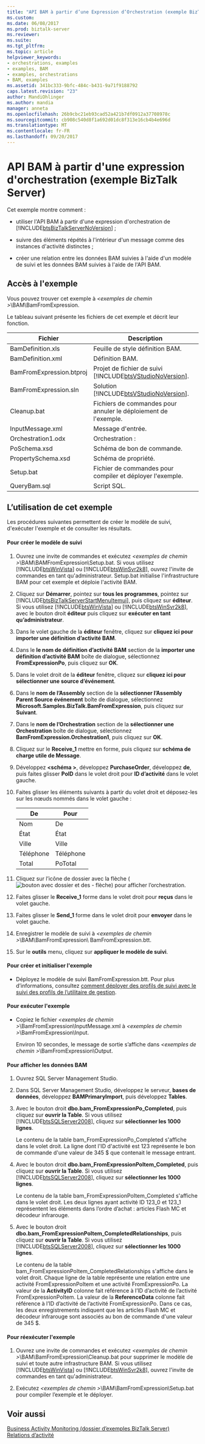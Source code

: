 ```yaml
---
title: "API BAM à partir d’une Expression d’Orchestration (exemple BizTalk Server) | Documents Microsoft"
ms.custom: 
ms.date: 06/08/2017
ms.prod: biztalk-server
ms.reviewer: 
ms.suite: 
ms.tgt_pltfrm: 
ms.topic: article
helpviewer_keywords:
- orchestrations, examples
- examples, BAM
- examples, orchestrations
- BAM, examples
ms.assetid: 341bc333-9bfc-484c-b431-9a71f9188792
caps.latest.revision: "23"
author: MandiOhlinger
ms.author: mandia
manager: anneta
ms.openlocfilehash: 26b9cbc21eb93cad52a421b7df0912a37708978c
ms.sourcegitcommit: cb908c540d8f1a692d01dc8f313e16cb4b4e696d
ms.translationtype: MT
ms.contentlocale: fr-FR
ms.lasthandoff: 09/20/2017
---
```

# <a name="bam-api-from-an-orchestration-expression-biztalk-server-sample"></a>API BAM à partir d'une expression d'orchestration (exemple BizTalk Server)
Cet exemple montre comment :  
  
-   utiliser l'API BAM à partir d'une expression d'orchestration de [!INCLUDE[btsBizTalkServerNoVersion](../includes/btsbiztalkservernoversion-md.md)] ;  
  
-   suivre des éléments répétés à l'intérieur d'un message comme des instances d'activité distinctes ;  
  
-   créer une relation entre les données BAM suivies à l'aide d'un modèle de suivi et les données BAM suivies à l'aide de l'API BAM.  
  
## <a name="where-to-find-this-sample"></a>Accès à l'exemple  
 Vous pouvez trouver cet exemple à  *\<exemples de chemin >*\BAM\BamFromExpression.  
  
 Le tableau suivant présente les fichiers de cet exemple et décrit leur fonction.  
  
|Fichier| Description|  
|----------|-----------------|  
|BamDefinition.xls|Feuille de style définition BAM.|  
|BamDefinition.xml|Définition BAM.|  
|BamFromExpression.btproj|Projet de fichier de suivi [!INCLUDE[btsVStudioNoVersion](../includes/btsvstudionoversion-md.md)].|  
|BamFromExpression.sln|Solution [!INCLUDE[btsVStudioNoVersion](../includes/btsvstudionoversion-md.md)].|  
|Cleanup.bat|Fichiers de commandes pour annuler le déploiement de l'exemple.|  
|InputMessage.xml|Message d'entrée.|  
|Orchestration1.odx|Orchestration :|  
|PoSchema.xsd|Schéma de bon de commande.|  
|PropertySchema.xsd|Schéma de propriété.|  
|Setup.bat|Fichier de commandes pour compiler et déployer l'exemple.|  
|QueryBam.sql|Script SQL.|  
  
## <a name="how-to-use-this-sample"></a>L’utilisation de cet exemple  
 Les procédures suivantes permettent de créer le modèle de suivi, d'exécuter l'exemple et de consulter les résultats.  
  
#### <a name="to-create-the-tracking-profile"></a>Pour créer le modèle de suivi  
  
1.  Ouvrez une invite de commandes et exécutez  *\<exemples de chemin >*\BAM\BAMFromExpression\Setup.bat. Si vous utilisez [!INCLUDE[btsWinVista](../includes/btswinvista-md.md)] ou [!INCLUDE[btsWinSvr2k8](../includes/btswinsvr2k8-md.md)], ouvrez l'invite de commandes en tant qu'administrateur. Setup.bat initialise l'infrastructure BAM pour cet exemple et déploie l'activité BAM.  
  
2.  Cliquez sur **Démarrer**, pointez sur **tous les programmes**, pointez sur [!INCLUDE[btsBizTalkServerStartMenuItemui](../includes/btsbiztalkserverstartmenuitemui-md.md)], puis cliquez sur **éditeur**. Si vous utilisez [!INCLUDE[btsWinVista](../includes/btswinvista-md.md)] ou [!INCLUDE[btsWinSvr2k8](../includes/btswinsvr2k8-md.md)], avec le bouton droit **éditeur** puis cliquez sur **exécuter en tant qu’administrateur**.  
  
3.  Dans le volet gauche de la **éditeur** fenêtre, cliquez sur **cliquez ici pour importer une définition d’activité BAM**.  
  
4.  Dans le **le nom de définition d’activité BAM** section de la **importer une définition d’activité BAM** boîte de dialogue, sélectionnez **FromExpressionPo**, puis cliquez sur **OK**.  
  
5.  Dans le volet droit de la **éditeur** fenêtre, cliquez sur **cliquez ici pour sélectionner une source d’événement**.  
  
6.  Dans le **nom de l’Assembly** section de la **sélectionner l’Assembly Parent Source événement** boîte de dialogue, sélectionnez **Microsoft.Samples.BizTalk.BamFromExpression**, puis cliquez sur  **Suivant**.  
  
7.  Dans le **nom de l’Orchestration** section de la **sélectionner une Orchestration** boîte de dialogue, sélectionnez **BamFromExpression.Orchestration1**, puis cliquez sur **OK**.  
  
8.  Cliquez sur le **Receive_1** mettre en forme, puis cliquez sur **schéma de charge utile de Message**.  
  
9. Développez  **\<schéma >**, développez **PurchaseOrder**, développez **de**, puis faites glisser **PoID** dans le volet droit pour  **ID d’activité** dans le volet gauche.  
  
10. Faites glisser les éléments suivants à partir du volet droit et déposez-les sur les nœuds nommés dans le volet gauche :  
  
    |De|Pour|  
    |----------|--------|  
    |Nom|De|  
    |État|État|  
    |Ville|Ville|  
    |Téléphone|Téléphone|  
    |Total|PoTotal|  
  
11. Cliquez sur l’icône de dossier avec la flèche (![bouton avec dossier et des &#45; flèche](../core/media/abccd08b-2b01-49c6-80ed-a032bbbd10d4.gif "abccd08b-2b01-49c6-80ed-a032bbbd10d4")) pour afficher l’orchestration.  
  
12. Faites glisser le **Receive_1** forme dans le volet droit pour **reçus** dans le volet gauche.  
  
13. Faites glisser le **Send_1** forme dans le volet droit pour **envoyer** dans le volet gauche.  
  
14. Enregistrer le modèle de suivi à  *\<exemples de chemin >*\BAM\BamFromExpression\ BamFromExpression.btt.  
  
15. Sur le **outils** menu, cliquez sur **appliquer le modèle de suivi**.  
  
#### <a name="to-build-and-initialize-this-sample"></a>Pour créer et initialiser l'exemple  
  
-   Déployez le modèle de suivi BamFromExpression.btt. Pour plus d’informations, consultez [comment déployer des profils de suivi avec le suivi des profils de l’utilitaire de gestion](../core/how-to-deploy-tracking-profiles-with-the-tracking-profiles-management-utility.md).  
  
#### <a name="to-run-this-sample"></a>Pour exécuter l'exemple  
  
-   Copiez le fichier  *\<exemples de chemin >*\BamFromExpression\InputMessage.xml à  *\<exemples de chemin >*\BamFromExpression\Input.  
  
     Environ 10 secondes, le message de sortie s’affiche dans  *\<exemples de chemin >*\BamFromExpression\Output.  
  
#### <a name="to-view-the-bam-data"></a>Pour afficher les données BAM  
  
1.  Ouvrez SQL Server Management Studio.  
  
2.  Dans SQL Server Management Studio, développez le serveur, **bases de données**, développez **BAMPrimaryImport**, puis développez **Tables**.  
  
3.  Avec le bouton droit **dbo.bam_FromExpressionPo_Completed**, puis cliquez sur **ouvrir la Table**. Si vous utilisez [!INCLUDE[btsSQLServer2008](../includes/btssqlserver2008-md.md)], cliquez sur **sélectionner les 1000 lignes**.  
  
     Le contenu de la table bam_FromExpressionPo_Completed s'affiche dans le volet droit. La ligne dont l'ID d'activité est 123 représente le bon de commande d'une valeur de 345 $ que contenait le message entrant.  
  
4.  Avec le bouton droit **dbo.bam_FromExpressionPoItem_Completed**, puis cliquez sur **ouvrir la Table**. Si vous utilisez [!INCLUDE[btsSQLServer2008](../includes/btssqlserver2008-md.md)], cliquez sur **sélectionner les 1000 lignes**.  
  
     Le contenu de la table bam_FromExpressionPoItem_Completed s'affiche dans le volet droit. Les deux lignes ayant activité ID 123_0 et 123_1 représentent les éléments dans l’ordre d’achat : articles Flash MC et décodeur infrarouge.  
  
5.  Avec le bouton droit **dbo.bam_FromExpressionPoItem_CompletedRelationships**, puis cliquez sur **ouvrir la Table**. Si vous utilisez [!INCLUDE[btsSQLServer2008](../includes/btssqlserver2008-md.md)], cliquez sur **sélectionner les 1000 lignes**.  
  
     Le contenu de la table bam_FromExpressionPoItem_CompletedRelationships s'affiche dans le volet droit. Chaque ligne de la table représente une relation entre une activité FromExpressionPoItem et une activité FromExpressionPo. La valeur de la **ActivityID** colonne fait référence à l’ID d’activité de l’activité FromExpressionPoItem. La valeur de la **ReferenceData** colonne fait référence à l’ID d’activité de l’activité FromExpressionPo. Dans ce cas, les deux enregistrements indiquent que les articles Flash MC et décodeur infrarouge sont associés au bon de commande d'une valeur de 345 $.  
  
#### <a name="to-re-run-the-sample"></a>Pour réexécuter l'exemple  
  
1.  Ouvrez une invite de commandes et exécutez  *\<exemples de chemin >*\BAM\BamFromExpression\Cleanup.bat pour supprimer le modèle de suivi et toute autre infrastructure BAM. Si vous utilisez [!INCLUDE[btsWinVista](../includes/btswinvista-md.md)] ou [!INCLUDE[btsWinSvr2k8](../includes/btswinsvr2k8-md.md)], ouvrez l'invite de commandes en tant qu'administrateur.  
  
2.  Exécutez  *\<exemples de chemin >*\BAM\BamFromExpression\Setup.bat pour compiler l’exemple et le déployer.  
  
## <a name="see-also"></a>Voir aussi  
 [Business Activity Monitoring (dossier d’exemples BizTalk Server)](../core/business-activity-monitoring-biztalk-server-samples-folder.md)   
 [Relations d’activité](../core/activity-relationships.md)